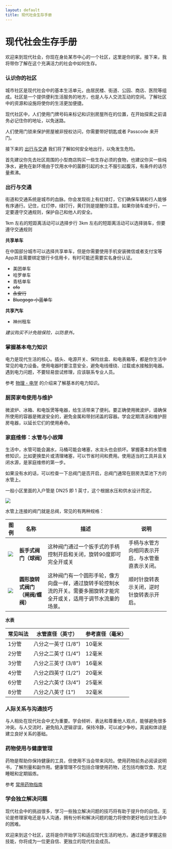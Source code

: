 ```yaml
---
layout: default
title: 现代社会生存手册
---
```


# 现代社会生存手册

欢迎来到现代社会，你现在身处某市中心的一个社区，这里是你的家。接下来，我将带你了解在这个充满活力的社会中如何生存。

### 认识你的社区

城市社区是现代社会中的基本生活单元，由居民楼、街道、公园、商店、医院等组成。社区是一个提供便利生活服务的地方，也是人与人交流互动的空间。了解社区中的资源和设施将使你的生活更加便捷。

现代社区中，人们使用门牌号码来标记和识别房屋所在的位置，在开始探索之前请务必记住你的地址，以免迷路。

人们使用门锁来保护房屋被非授权访问，你需要带好钥匙或者 Passcode 来开门。

接下来的 [出行与交通](#出行与交通) 我们将了解如何安全地出行，以免发生危险。

首先建议你先去社区周围的小型商店购买一些生存必须的食物，也建议你买一些纯净水，避免在新环境由于饮用水中的菌群引起的水土不服引起腹泻，有条件的话尽量煮沸。

### 出行与交通

街道和交通系统是城市的血脉。你会发现街上有红绿灯，它们确保车辆和行人能够有序通行。记住，红灯停，绿灯行，黄灯则是提醒你注意。如果你骑车或步行，一定要遵守交通规则，保护自己和他人的安全。

1km 左右的短距离活动可以选择步行
3km 左右的短距离活动可以选择骑车，但要遵守交通规则

**共享单车**

在中国部分城市可以选择共享单车，但是你需要使用手机安装微信或者支付宝等App并且需要绑定银行卡信用卡，有时可能还需要实名身份认证。

+ 美团单车
+ 哈罗单车
+ 青桔单车
+ ~~ofo~~
+ ~~永安行~~
+ ~~Bluegogo 小蓝单车~~

**共享汽车**

+ 神州租车

*建议购买不计免赔保险，以防意外。*

### 掌握基本电力知识

电力是现代生活的核心。插头、电源开关、保险丝盒、和电表箱等，都是你生活中常见的电力设备。使用电器时要注意安全，避免电线缠绕、过载或水接触到电器。遇到电力问题，不要轻易尝试修理，应该联系专业人员。

参考 [物理 - 电学](../physics/electricity) 的介绍来了解基本的电力知识。

### 厨房家电使用与维护

微波炉、冰箱、和电饭煲等电器，给生活带来了便利。要正确使用微波炉，请确保所使用的容器是微波安全的，避免金属和带封闭盖的容器。学会定期清洁和维护厨房电器，以延长它们的使用寿命。

### 家庭维修：水管与小故障

生活中，水管可能会漏水，马桶可能会堵塞，水龙头也会损坏。掌握基本的水管维修知识，比如更换垫片或清理堵塞，可以节省时间和费用。使用适当的工具并且关闭水源，是家庭维修的第一步。

如果没有水的话，可以检查一下总阀门是否开启，总阀门通常在厨房洗菜池下方的水管上。

一般小区里面的入户管是 DN25 即 1 英寸，这个根据水压和供水设计而定。

![](http://p7.itc.cn/images01/20200524/c9a898e2038b4e20811fdfb5be49b9c0.jpeg)

水管上连接的阀门就是总阀，常见的有两种规格：

| 图例 | 名称 | 描述 | 说明 |
|---|---|---|---|
| ![](https://img12.360buyimg.com/n1/jfs/t1/167940/22/45431/80332/66d95bfeF9b23d011/fd21519e9714b228.jpg) | **扳手式阀门（球阀）** | 这种阀门通过一个扳手式的手柄控制开启和关闭，旋转90度即可完全开或关 | 手柄与水管方向相同表示开启，与水管垂直表示关闭。 |
| ![](https://gw.alicdn.com/imgextra/i3/2508981572/O1CN01jxTJea1NU16HuMeWY_!!2-item_pic.png_300x300Q75.jpg_.webp) | **圆形旋转式阀门（闸阀/蝶阀）** | 这种阀门有一个圆形手轮，像方向盘一样，通过旋转手轮控制水流的开关。需要多圈旋转才能完全开或关，适用于调节水流量的场景。 | 顺时针旋转表示关闭，逆时针旋转表示开启。 |

**水表**

| 常见叫法 | 水管直径（英寸）      | 参考直径（毫米） |
|----------|------------------------|-------------------|
| 1分管    | 八分之一英寸 (1/8")    | 10毫米           |
| 2分管    | 八分之二英寸 (1/4")    | 12毫米           |
| 3分管    | 八分之三英寸 (3/8")    | 16毫米           |
| 4分管    | 八分之四英寸 (1/2")    | 20毫米           |
| 6分管    | 八分之六英寸 (3/4")    | 25毫米           |
| 8分管    | 八分之八英寸 (1")      | 32毫米           |


### 人际关系与沟通技巧

与人相处在现代社会中尤为重要。学会倾听、表达和尊重他人观点，能够避免很多冲突。与人交流时，避免陷入逻辑谬误，保持冷静，可以减少争吵。真诚和体谅是建立良好关系的基础。

### 药物使用与健康管理

药物是帮助你保持健康的工具，但使用不当会带来风险。使用药物前务必阅读说明书，了解剂量和副作用。健康管理不仅包括合理使用药物，还包括均衡饮食、充足睡眠和定期锻炼。

参考 [常用药物指南](../biologic/medicinal)

### 学会独立解决问题

现代社会中的挑战很多，学习一些独立解决问题的技巧将有助于提升你的自信。无论是修理家电还是与人沟通，拥有分析和解决问题的能力将使你更好地应对生活中的困难。

欢迎来到这个社区，这将是你开始学习和适应现代生活的地方。通过逐步掌握这些技能，你将成为一位更自信、更独立的现代社会成员。